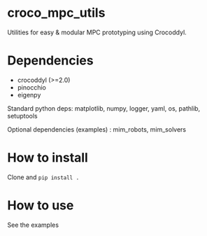 # croco_mpc_utils
Utilities for easy &amp; modular MPC prototyping using Crocoddyl.

# Dependencies
- crocoddyl (>=2.0)
- pinocchio
- eigenpy

Standard python deps: matplotlib, numpy, logger, yaml, os, pathlib, setuptools

Optional dependencies (examples) : mim_robots, mim_solvers

# How to install
Clone and `pip install .`

# How to use 
See the examples
